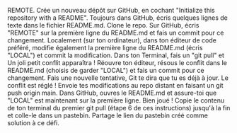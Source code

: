REMOTE.
Crée un nouveau dépôt sur GitHub, en cochant "Initialize this repository with a README".
Toujours dans GitHub, écris quelques lignes de texte dans le fichier README.md.
Clone le repo.
Sur GitHub, écris "REMOTE" sur la première ligne du README.md et fais un commit pour ce changement.
Localement (sur ton ordinateur), dans ton éditeur de code préféré, modifie également la première ligne du README.md (écris "LOCAL") et commit la modification.
Dans ton Terminal, fais un "git pull" et Un joli petit conflit apparaîtra !
Réouvre ton éditeur, résous le conflit dans le README.md (choisis de garder "LOCAL") et fais un commit pour ce changement.
Fais une nouvelle tentative, Git te dira que tu es déjà à jour. Le conflit est réglé !
Envoie tes modifications au repo distant en faisant un git push origin main.
Dans GitHub, ouvres le README.md et assure-toi que "LOCAL" est maintenant sur la première ligne. Bien joué !
Copie le contenu de ton terminal du premier git pull (étape 6 de ces instructions) jusqu'à la fin et colle-le dans un pastebin.
Partage le lien du pastebin créé comme solution à ce défi.
